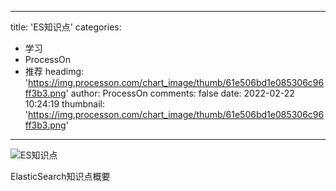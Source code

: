 
---
title: 'ES知识点'
categories: 
 - 学习
 - ProcessOn
 - 推荐
headimg: 'https://img.processon.com/chart_image/thumb/61e506bd1e085306c96ff3b3.png'
author: ProcessOn
comments: false
date: 2022-02-22 10:24:19
thumbnail: 'https://img.processon.com/chart_image/thumb/61e506bd1e085306c96ff3b3.png'
---

<div>   
<img class="thumb" alt="ES知识点" src="https://img.processon.com/chart_image/thumb/61e506bd1e085306c96ff3b3.png" referrerpolicy="no-referrer">
<p>ElasticSearch知识点概要</p>  
</div>
            